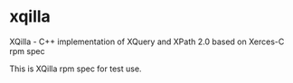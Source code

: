 # xqilla
XQilla - C++ implementation of XQuery and XPath 2.0 based on Xerces-C rpm spec

This is XQilla rpm spec for test use.
